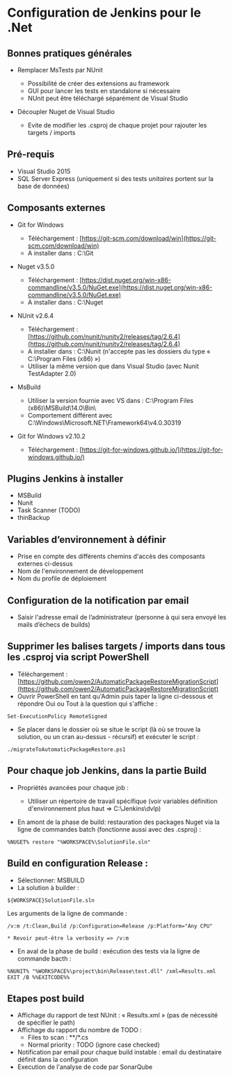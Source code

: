 # Configuration de Jenkins pour le .Net

## Bonnes pratiques générales

* Remplacer MsTests par NUnit

    * Possibilité de créer des extensions au framework
    * GUI pour lancer les tests en standalone si nécessaire
    * NUnit peut être téléchargé séparément de Visual Studio

* Découpler Nuget de Visual Studio
    * Evite de modifier les .csproj de chaque projet pour rajouter les targets / imports

## Pré-requis

* Visual Studio 2015
* SQL Server Express (uniquement si des tests *unitaires* portent sur la base de données)

## Composants externes

* Git for Windows 
    * Téléchargement : [https://git-scm.com/download/win](https://git-scm.com/download/win)
    * A installer dans : C:\Git

* Nuget v3.5.0
    * Téléchargement : [https://dist.nuget.org/win-x86-commandline/v3.5.0/NuGet.exe](https://dist.nuget.org/win-x86-commandline/v3.5.0/NuGet.exe)
    * A installer dans : C:\Nuget

* NUnit v2.6.4
    * Téléchargement : [https://github.com/nunit/nunitv2/releases/tag/2.6.4](https://github.com/nunit/nunitv2/releases/tag/2.6.4)
    * A installer dans : C:\Nunit (n'accepte pas les dossiers du type « C:\Program Files (x86) »)
    * Utiliser la même version que dans Visual Studio (avec Nunit TestAdapter 2.0)

* MsBuild
    * Utiliser la version fournie avec VS dans : C:\Program Files (x86)\MSBuild\14.0\Bin\
    * Comportement différent avec C:\Windows\Microsoft.NET\Framework64\v4.0.30319

* Git for Windows v2.10.2
    * Téléchargement : [https://git-for-windows.github.io/](https://git-for-windows.github.io/)

## Plugins Jenkins à installer

* MSBuild
* Nunit
* Task Scanner (TODO)
* thinBackup

## Variables d’environnement à définir

* Prise en compte des différents chemins d'accès des composants externes ci-dessus 
* Nom de l'environnement de développement
* Nom du profile de déploiement

## Configuration de la notification par email

* Saisir l'adresse email de l’administrateur (personne à qui sera envoyé les mails d’échecs de builds)

## Supprimer les balises targets / imports dans tous les .csproj via script PowerShell

* Téléchargement : [https://github.com/owen2/AutomaticPackageRestoreMigrationScript](https://github.com/owen2/AutomaticPackageRestoreMigrationScript)
* Ouvrir PowerShell en tant qu'Admin puis taper la ligne ci-dessous et répondre Oui ou Tout à la question qui s'affiche : 
```
Set-ExecutionPolicy RemoteSigned
```
* Se placer dans le dossier où se situe le script (là où se trouve la solution, ou un cran au-dessus - récursif) et exécuter le script : 

```
./migrateToAutomaticPackageRestore.ps1
```

## Pour chaque job Jenkins, dans la partie Build
* Propriétés avancées pour chaque job :
    *   Utiliser un répertoire de travail spécifique (voir variables définition d'environnement plus haut => C:\Jenkins\dvlp\)

* En amont de la phase de build: restauration des packages Nuget via la ligne de commandes batch (fonctionne aussi avec des .csproj) :
```
%NUGET% restore "%WORKSPACE%\SolutionFile.sln"
```

## Build en configuration Release : 

* Sélectionner: MSBUILD
* La solution à builder :

```
${WORKSPACE}SolutionFile.sln
```

Les arguments de la ligne de commande :

```
/v:m /t:Clean,Build /p:Configuration=Release /p:Platform="Any CPU"
```

    * Revoir peut-être la verbosity => /v:m
    
* En aval de la phase de build : exécution des tests via la ligne de commande bacth :

```
%NUNIT% "%WORKSPACE%\project\bin\Release\test.dll" /xml=Results.xml
EXIT /B %%EXITCODE%%
```

## Etapes post build

* Affichage du rapport de test NUnit : « Results.xml » (pas de nécessité de spécifier le path)
* Affichage du rapport du nombre de TODO :
    * Files to scan : **/*.cs
    * Normal priority : TODO (ignore case checked)
* Notification par email pour chaque build instable : email du destinataire définit dans la configuration
* Execution de l'analyse de code par SonarQube
